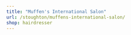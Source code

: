```yaml
---
title: "Muffen's International Salon"
url: /stoughton/muffens-international-salon/
shop: hairdresser
---
```

